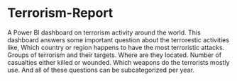 # Terrorism-Report
A Power BI dashboard on terrorism activity around the world.
This dashboard answers some important question about the terrorestic activities like, Which country or region happens to have the most terroristic attacks.
Groups of terrorism and their targets. Where are they located. Number of casualties either killed or wounded. Which weapons do the terrorists mostly use.
And all of these questions can be subcategorized per year.

